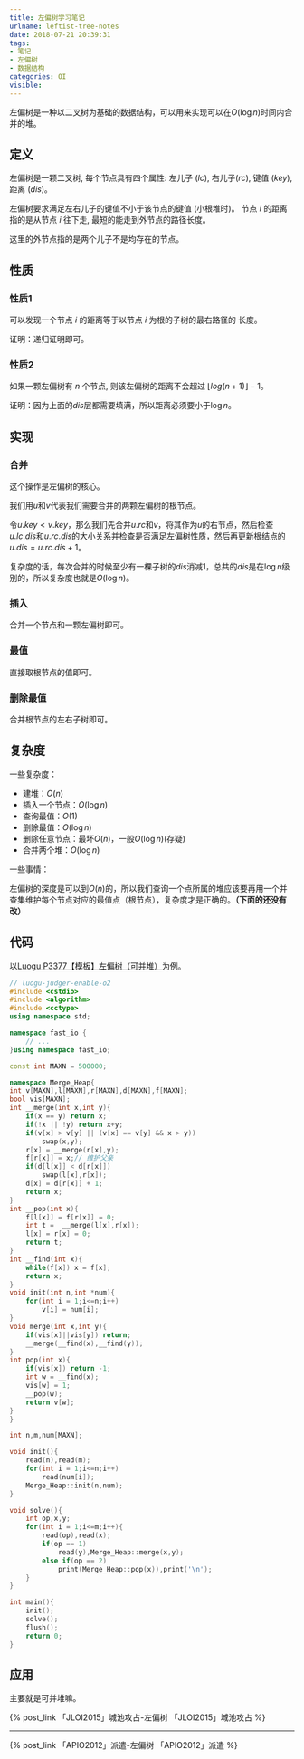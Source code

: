 ```yaml
---
title: 左偏树学习笔记
urlname: leftist-tree-notes
date: 2018-07-21 20:39:31
tags:
- 笔记
- 左偏树
- 数据结构
categories: OI
visible:
---
```


左偏树是一种以二叉树为基础的数据结构，可以用来实现可以在$O(\log n)$时间内合并的堆。

<!-- more -->

## 定义

左偏树是一颗二叉树, 每个节点具有四个属性: 左儿子 ($lc$), 右儿子($rc$), 键值 ($key$), 距离 ($dis$)。

左偏树要求满足左右儿子的键值不小于该节点的键值 (小根堆时)。 节点 $i$ 的距离指的是从节点 $i$ 往下走, 最短的能走到外节点的路径长度。

这里的外节点指的是两个儿子不是均存在的节点。

## 性质

### 性质1

可以发现一个节点 $i$ 的距离等于以节点 $i$ 为根的子树的最右路径的
长度。

证明：递归证明即可。

### 性质2

如果一颗左偏树有 $n$ 个节点, 则该左偏树的距离不会超过
$⌊log(n + 1)⌋ − 1$。

证明：因为上面的$dis$层都需要填满，所以距离必须要小于$\log n$。

## 实现

### 合并

这个操作是左偏树的核心。


我们用$u$和$v$代表我们需要合并的两颗左偏树的根节点。

令$u.key < v.key$，那么我们先合并$u.rc$和$v$，将其作为$u$的右节点，然后检查$u.lc.dis$和$u.rc.dis$的大小关系并检查是否满足左偏树性质，然后再更新根结点的$u.dis = u.rc.dis + 1$。

复杂度的话，每次合并的时候至少有一棵子树的$dis$消减$1$，总共的$dis$是在$\log n$级别的，所以复杂度也就是$O(\log n)$。

### 插入

合并一个节点和一颗左偏树即可。

### 最值

直接取根节点的值即可。

### 删除最值

合并根节点的左右子树即可。

## 复杂度

一些复杂度：

+ 建堆：$O(n)$
+ 插入一个节点：$O(\log n)$
+ 查询最值：$O(1)$
+ 删除最值：$O(\log n)$
+ 删除任意节点：最坏$O(n)$，一般$O(\log n)$(存疑)
+ 合并两个堆：$O(\log n)$

一些事情：

左偏树的深度是可以到$O(n)$的，所以我们查询一个点所属的堆应该要再用一个并查集维护每个节点对应的最值点（根节点），复杂度才是正确的。**（下面的还没有改）**

## 代码

以[Luogu P3377【模板】左偏树（可并堆）](https://www.luogu.org/problemnew/show/P3377)为例。


```cpp
// luogu-judger-enable-o2
#include <cstdio>
#include <algorithm>
#include <cctype>
using namespace std;

namespace fast_io {
	// ...
}using namespace fast_io;

const int MAXN = 500000;

namespace Merge_Heap{
int v[MAXN],l[MAXN],r[MAXN],d[MAXN],f[MAXN];
bool vis[MAXN];
int __merge(int x,int y){
    if(x == y) return x;
    if(!x || !y) return x+y;
    if(v[x] > v[y] || (v[x] == v[y] && x > y))
        swap(x,y);
    r[x] = __merge(r[x],y);
    f[r[x]] = x;// 维护父亲
    if(d[l[x]] < d[r[x]])
        swap(l[x],r[x]);
    d[x] = d[r[x]] + 1;
    return x;
}
int __pop(int x){
    f[l[x]] = f[r[x]] = 0;
    int t =  __merge(l[x],r[x]);
    l[x] = r[x] = 0;
    return t;
}
int __find(int x){
    while(f[x]) x = f[x];
    return x;
}
void init(int n,int *num){
    for(int i = 1;i<=n;i++)
        v[i] = num[i];
}
void merge(int x,int y){
    if(vis[x]||vis[y]) return;
    __merge(__find(x),__find(y));
}
int pop(int x){
    if(vis[x]) return -1;
    int w = __find(x);
    vis[w] = 1;
    __pop(w);
    return v[w];
}
}

int n,m,num[MAXN];

void init(){
    read(n),read(m);
    for(int i = 1;i<=n;i++)
        read(num[i]);
    Merge_Heap::init(n,num);
}

void solve(){
    int op,x,y;
    for(int i = 1;i<=m;i++){
        read(op),read(x);
        if(op == 1)
            read(y),Merge_Heap::merge(x,y);
        else if(op == 2)
            print(Merge_Heap::pop(x)),print('\n');
    }
}

int main(){
    init();
    solve();
    flush();
    return 0;
}
```


## 应用

主要就是可并堆嘛。

{% post_link 「JLOI2015」城池攻占-左偏树  「JLOI2015」城池攻占 %}
 
- - -
{% post_link 「APIO2012」派遣-左偏树 「APIO2012」派遣 %}
